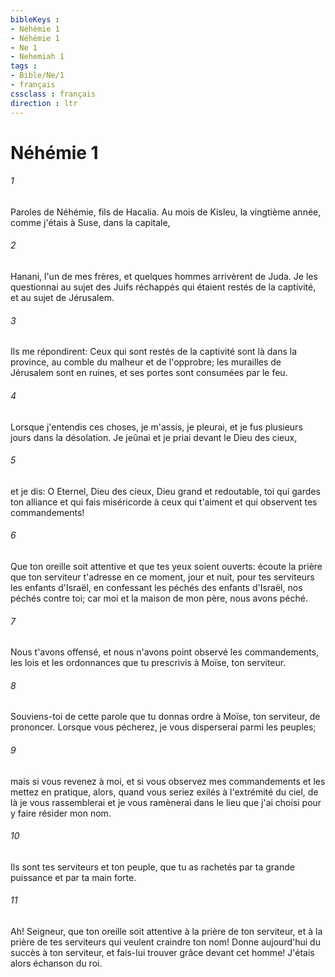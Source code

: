 ```yaml
---
bibleKeys : 
- Néhémie 1
- Néhémie 1
- Ne 1
- Nehemiah 1
tags : 
- Bible/Ne/1
- français
cssclass : français
direction : ltr
---
```


# Néhémie 1

###### 1
Paroles de Néhémie, fils de Hacalia. Au mois de Kisleu, la vingtième année, comme j'étais à Suse, dans la capitale,
###### 2
Hanani, l'un de mes frères, et quelques hommes arrivèrent de Juda. Je les questionnai au sujet des Juifs réchappés qui étaient restés de la captivité, et au sujet de Jérusalem.
###### 3
Ils me répondirent: Ceux qui sont restés de la captivité sont là dans la province, au comble du malheur et de l'opprobre; les murailles de Jérusalem sont en ruines, et ses portes sont consumées par le feu.
###### 4
Lorsque j'entendis ces choses, je m'assis, je pleurai, et je fus plusieurs jours dans la désolation. Je jeûnai et je priai devant le Dieu des cieux,
###### 5
et je dis: O Eternel, Dieu des cieux, Dieu grand et redoutable, toi qui gardes ton alliance et qui fais miséricorde à ceux qui t'aiment et qui observent tes commandements!
###### 6
Que ton oreille soit attentive et que tes yeux soient ouverts: écoute la prière que ton serviteur t'adresse en ce moment, jour et nuit, pour tes serviteurs les enfants d'Israël, en confessant les péchés des enfants d'Israël, nos péchés contre toi; car moi et la maison de mon père, nous avons péché.
###### 7
Nous t'avons offensé, et nous n'avons point observé les commandements, les lois et les ordonnances que tu prescrivis à Moïse, ton serviteur.
###### 8
Souviens-toi de cette parole que tu donnas ordre à Moïse, ton serviteur, de prononcer. Lorsque vous pécherez, je vous disperserai parmi les peuples;
###### 9
mais si vous revenez à moi, et si vous observez mes commandements et les mettez en pratique, alors, quand vous seriez exilés à l'extrémité du ciel, de là je vous rassemblerai et je vous ramènerai dans le lieu que j'ai choisi pour y faire résider mon nom.
###### 10
Ils sont tes serviteurs et ton peuple, que tu as rachetés par ta grande puissance et par ta main forte.
###### 11
Ah! Seigneur, que ton oreille soit attentive à la prière de ton serviteur, et à la prière de tes serviteurs qui veulent craindre ton nom! Donne aujourd'hui du succès à ton serviteur, et fais-lui trouver grâce devant cet homme! J'étais alors échanson du roi.
